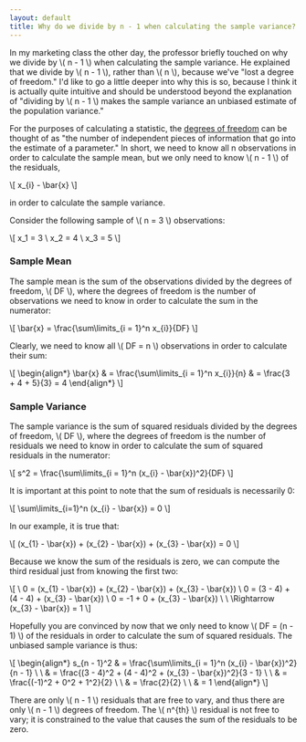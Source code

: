 ```yaml
---
layout: default
title: Why do we divide by n - 1 when calculating the sample variance?
---
```

In my marketing class the other day, the professor briefly touched on why we divide by \\( n - 1 \\) when calculating the sample variance. He explained that we divide by \\( n - 1 \\), rather than \\( n \\), because we've "lost a degree of freedom." I'd like to go a little deeper into why this is so, because I think it is actually quite intuitive and should be understood beyond the explanation of "dividing by \\( n - 1 \\) makes the sample variance an unbiased estimate of the population variance."

For the purposes of calculating a statistic, the [degrees of freedom](http://en.wikipedia.org/wiki/Degrees_of_freedom) can be thought of as "the number of independent pieces of information that go into the estimate of a parameter." In short, we need to know all n observations in order to calculate the sample mean, but we only need to know \\( n - 1 \\) of the residuals,

\\[ x_{i} - \bar{x} \\]

in order to calculate the sample variance.

Consider the following sample of \\( n = 3 \\) observations:

\\[ x_1 = 3 \\ x_2 = 4 \\ x_3 = 5 \\]

### Sample Mean
The sample mean is the sum of the observations divided by the degrees of freedom, \\( DF \\), where the degrees of freedom is the number of observations we need to know in order to calculate the sum in the numerator:

\\[ \bar{x} = \frac{\sum\limits_{i = 1}^n x_{i}}{DF} \\]

Clearly, we need to know all \\( DF = n \\) observations in order to calculate their sum:

\\[ \begin{align*} \bar{x} & = \frac{\sum\limits_{i = 1}^n x_{i}}{n} & = \frac{3 + 4 + 5}{3} = 4 \end{align*} \\]

### Sample Variance
The sample variance is the sum of squared residuals divided by the degrees of freedom, \\( DF \\), where the degrees of freedom is the number of residuals we need to know in order to calculate the sum of squared residuals in the numerator:

\\[ s^2 = \frac{\sum\limits_{i = 1}^n (x_{i} - \bar{x})^2}{DF} \\]

It is important at this point to note that the sum of residuals is necessarily 0:

\\[ \sum\limits_{i=1}^n (x_{i} - \bar{x}) = 0 \\]

In our example, it is true that:

\\[ (x_{1} - \bar{x}) + (x_{2} - \bar{x}) + (x_{3} - \bar{x}) = 0 \\]

Because we know the sum of the residuals is zero, we can compute the third residual just from knowing the first two:

\\[ \\ 0 = (x_{1} - \bar{x}) + (x_{2} - \bar{x}) + (x_{3} - \bar{x}) \\ 0 = (3 - 4) + (4 - 4) + (x_{3} - \bar{x}) \\ 0 = -1 + 0 + (x_{3} - \bar{x}) \\ \\ \Rightarrow (x_{3} - \bar{x}) = 1 \\]

Hopefully you are convinced by now that we only need to know \\( DF = (n - 1) \\) of the residuals in order to calculate the sum of squared residuals. The unbiased sample variance is thus:

\\[ \begin{align*} s_{n - 1}^2 & = \frac{\sum\limits_{i = 1}^n (x_{i} - \bar{x})^2}{n - 1} \\ \\ & = \frac{(3 - 4)^2 + (4 - 4)^2 + (x_{3} - \bar{x})^2}{3 - 1} \\ \\ & = \frac{(-1)^2 + 0^2 + 1^2}{2} \\ \\ & = \frac{2}{2} \\ \\ & = 1 \end{align*} \\]

There are only \\( n - 1 \\) residuals that are free to vary, and thus there are only \\( n - 1 \\) degrees of freedom. The \\( n^{th} \\) residual is not free to vary; it is constrained to the value that causes the sum of the residuals to be zero.